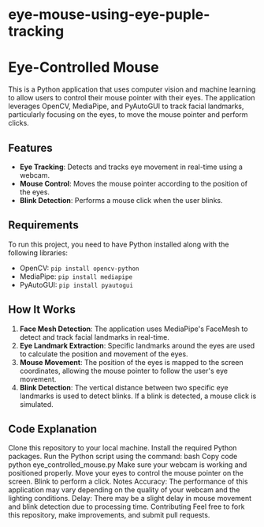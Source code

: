 
# eye-mouse-using-eye-puple-tracking
# Eye-Controlled Mouse

This is a Python application that uses computer vision and machine learning to allow users to control their mouse pointer with their eyes. The application leverages OpenCV, MediaPipe, and PyAutoGUI to track facial landmarks, particularly focusing on the eyes, to move the mouse pointer and perform clicks.

## Features

- **Eye Tracking**: Detects and tracks eye movement in real-time using a webcam.
- **Mouse Control**: Moves the mouse pointer according to the position of the eyes.
- **Blink Detection**: Performs a mouse click when the user blinks.

## Requirements

To run this project, you need to have Python installed along with the following libraries:

- OpenCV: `pip install opencv-python`
- MediaPipe: `pip install mediapipe`
- PyAutoGUI: `pip install pyautogui`

## How It Works

1. **Face Mesh Detection**: The application uses MediaPipe's FaceMesh to detect and track facial landmarks in real-time.
2. **Eye Landmark Extraction**: Specific landmarks around the eyes are used to calculate the position and movement of the eyes.
3. **Mouse Movement**: The position of the eyes is mapped to the screen coordinates, allowing the mouse pointer to follow the user's eye movement.
4. **Blink Detection**: The vertical distance between two specific eye landmarks is used to detect blinks. If a blink is detected, a mouse click is simulated.



## Code Explanation

Clone this repository to your local machine.
Install the required Python packages.
Run the Python script using the command:
bash
Copy code
python eye_controlled_mouse.py
Make sure your webcam is working and positioned properly.
Move your eyes to control the mouse pointer on the screen. Blink to perform a click.
Notes
Accuracy: The performance of this application may vary depending on the quality of your webcam and the lighting conditions.
Delay: There may be a slight delay in mouse movement and blink detection due to processing time.
Contributing
Feel free to fork this repository, make improvements, and submit pull requests.
